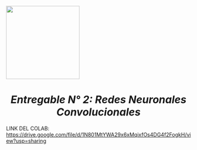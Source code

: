 <p align="left">
  <img src="https://upchvirtual.edu.pe/ued/images/logo-upch.png" width="200">

  # <h1 align="center">*Entregable N° 2: Redes Neuronales Convolucionales*

LINK DEL COLAB: https://drive.google.com/file/d/1N801MtYWA29x6xMqixfOs4DG4f2FogkH/view?usp=sharing
